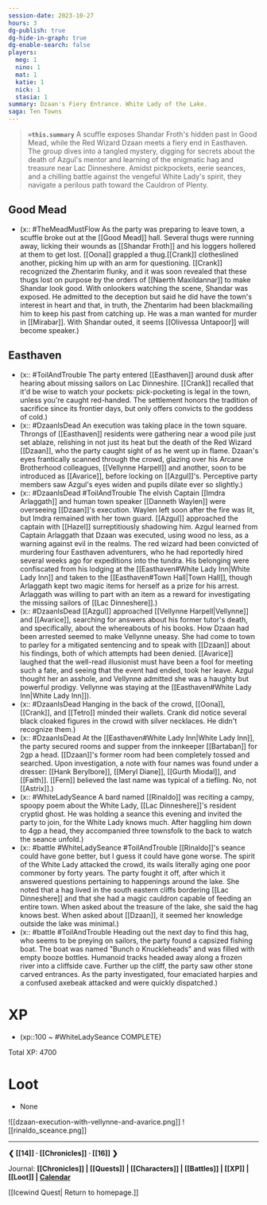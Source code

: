 ```yaml
---
session-date: 2023-10-27
hours: 3
dg-publish: true
dg-hide-in-graph: true
dg-enable-search: false
players: 
  meg: 1
  nino: 1
  mat: 1
  katie: 1
  nick: 1
  stasia: 1
summary: Dzaan's Fiery Entrance. White Lady of the Lake.
saga: Ten Towns
---
```


> **`=this.summary`**
> A scuffle exposes Shandar Froth's hidden past in Good Mead, while the Red Wizard Dzaan meets a fiery end in Easthaven. The group dives into a tangled mystery, digging for secrets about the death of Azgul's mentor and learning of the enigmatic hag and treasure near Lac Dinneshere. Amidst pickpockets, eerie seances, and a chilling battle against the vengeful White Lady's spirit, they navigate a perilous path toward the Cauldron of Plenty.

## Good Mead
- (x:: #TheMeadMustFlow As the party was preparing to leave town, a scuffle broke out at the [[Good Mead]] hall. Several thugs were running away, licking their wounds as [[Shandar Froth]] and his loggers hollered at them to get lost. [[Oona]] grappled a thug.[[Crank]] clotheslined another, picking him up with an arm for questioning. [[Crank]] recognized the Zhentarim flunky, and it was soon revealed that these thugs lost on purpose by the orders of [[Naerth Maxildannar]] to make Shandar look good. With onlookers watching the scene, Shandar was exposed. He admitted to the deception but said he did have the town's interest in heart and that, in truth, the Zhentarim had been blackmailing him to keep his past from catching up. He was a man wanted for murder in [[Mirabar]]. With Shandar outed, it seems [[Olivessa Untapoor]] will become speaker.)
## Easthaven
- (x:: #ToilAndTrouble The party entered [[Easthaven]] around dusk after hearing about missing sailors on Lac Dinneshire. [[Crank]] recalled that it'd be wise to watch your pockets: pick-pocketing is legal in the town, unless you're caught red-handed. The settlement honors the tradition of sacrifice since its frontier days, but only offers convicts to the goddess of cold.)
- (x:: #DzaanIsDead An execution was taking place in the town square. Throngs of [[Easthaven]] residents were gathering near a wood pile just set ablaze, relishing in not just its heat but the death of the Red Wizard [[Dzaan]], who the party caught sight of as he went up in flame. Dzaan's eyes frantically scanned through the crowd, glazing over his Arcane Brotherhood colleagues, [[Vellynne Harpell]] and another, soon to be introduced as [[Avarice]], before locking on [[Azgul]]'s. Perceptive party members saw Azgul's eyes widen and pupils dilate ever so slightly.)
- (x:: #DzaanIsDead #ToilAndTrouble The elvish Captain [[Imdra Arlaggath]] and human town speaker [[Danneth Waylen]] were overseeing [[Dzaan]]'s execution. Waylen left soon after the fire was lit, but Imdra remained with her town guard. [[Azgul]] approached the captain with [[Hazel]] surreptitiously shadowing him. Azgul learned from Captain Arlaggath that Dzaan was executed, using wood no less, as a warning against evil in the realms. The red wizard had been convicted of murdering four Easthaven adventurers, who he had reportedly hired several weeks ago for expeditions into the tundra. His belonging were confiscated from his lodging at the [[Easthaven#White Lady Inn|White Lady Inn]] and taken to the [[Easthaven#Town Hall|Town Hall]], though Arlaggath kept two magic items for herself as a prize for his arrest. Arlaggath was willing to part with an item as a reward for investigating the missing sailors of [[Lac Dinneshere]].)
- (x:: #DzaanIsDead [[Azgul]] approached [[Vellynne Harpell|Vellynne]] and [[Avarice]], searching for answers about his former tutor's death, and specifically, about the whereabouts of his books. How Dzaan had been arrested seemed to make Vellynne uneasy. She had come to town to parley for a mitigated sentencing and to speak with [[Dzaan]] about his findings, both of which attempts had been denied. [[Avarice]] laughed that the well-read illusionist must have been a fool for meeting such a fate, and seeing that the event had ended, took her leave. Azgul thought her an asshole, and Vellynne admitted she was a haughty but powerful prodigy. Vellynne was staying at the [[Easthaven#White Lady Inn|White Lady Inn]]).
- (x:: #DzaanIsDead Hanging in the back of the crowd, [[Oona]], [[Crank]], and [[Tetro]] minded their wallets. Crank did notice several black cloaked figures in the crowd with silver necklaces. He didn't recognize them.)
- (x:: #DzaanIsDead At the [[Easthaven#White Lady Inn|White Lady Inn]], the party secured rooms and supper from the innkeeper [[Bartaban]] for 2gp a head. [[Dzaan]]'s former room had been completely tossed and searched. Upon investigation, a note with four names was found under a dresser: [[Hank Berylbore]], [[Meryl Diane]], [[Gurth Miodal]], and [[Faith]]. [[Fern]] believed the last name was typical of a tiefling. No, not [[Astrix]].)
- (x:: #WhiteLadySeance A bard named [[Rinaldo]] was reciting a campy, spoopy poem about the White Lady, [[Lac Dinneshere]]'s resident cryptid ghost. He was holding a seance this evening and invited the party to join, for the White Lady knows much. After haggling him down to 4gp a head, they accompanied three townsfolk to the back to watch the seance unfold.)
- (x:: #battle #WhiteLadySeance #ToilAndTrouble [[Rinaldo]]'s seance could have gone better, but I guess it could have gone worse. The spirit of the White Lady attacked the crowd, its wails literally aging one poor commoner by forty years. The party fought it off, after which it answered questions pertaining to happenings around the lake. She noted that a hag lived in the south eastern cliffs bordering [[Lac Dinneshere]] and that she had a magic cauldron capable of feeding an entire town. When asked about the treasure of the lake, she said the hag knows best. When asked about [[Dzaan]], it seemed her knowledge outside the lake was minimal.)
- (x:: #battle #ToilAndTrouble Heading out the next day to find this hag, who seems to be preying on sailors, the party found a capsized fishing boat. The boat was named "Bunch o Knuckleheads" and was filled with empty booze bottles. Humanoid tracks headed away along a frozen river into a cliffside cave. Further up the cliff, the party saw other stone carved entrances. As the party investigated, four emaciated harpies and a confused axebeak attacked and were quickly dispatched.)

# XP
- (xp::100 ~ #WhiteLadySeance COMPLETE)

Total XP: 4700

# Loot
- None


![[dzaan-execution-with-vellynne-and-avarice.png]]
![[rinaldo_sceance.png]]

---
**❮ [[14]] · [[Chronicles]] ·  [[16]] ❯**

Journal: **[[Chronicles]] | [[Quests]] |  [[Characters]] | [[Battles]] | [[XP]] | [[Loot]] | [Calendar](https://app.fantasy-calendar.com/calendars/38f9e3f5098bac1f655a4fb4241f35eb)**

[[Icewind Quest| Return to homepage.]]

